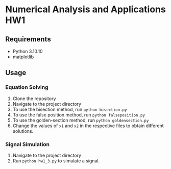 # Numerical Analysis and Applications HW1



## Requirements

- Python 3.10.10
- matplotlib

## Usage

### Equation Solving

1. Clone the repository
2. Navigate to the project directory
3. To use the bisection method, run `python bisection.py`
4. To use the false position method, run `python falseposition.py`
5. To use the golden-section method, run `python goldensection.py`
6. Change the values of `x1` and `x2` in the respective files to obtain different solutions.

### Signal Simulation

1. Navigate to the project directory
2. Run `python hw1_3.py` to simulate a signal.


